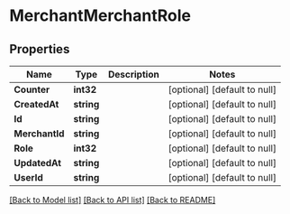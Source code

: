 # MerchantMerchantRole

## Properties
Name | Type | Description | Notes
------------ | ------------- | ------------- | -------------
**Counter** | **int32** |  | [optional] [default to null]
**CreatedAt** | **string** |  | [optional] [default to null]
**Id** | **string** |  | [optional] [default to null]
**MerchantId** | **string** |  | [optional] [default to null]
**Role** | **int32** |  | [optional] [default to null]
**UpdatedAt** | **string** |  | [optional] [default to null]
**UserId** | **string** |  | [optional] [default to null]

[[Back to Model list]](../README.md#documentation-for-models) [[Back to API list]](../README.md#documentation-for-api-endpoints) [[Back to README]](../README.md)

